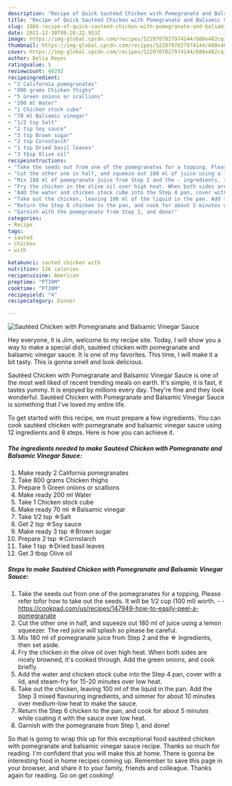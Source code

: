 ```yaml
---
description: "Recipe of Quick Sautéed Chicken with Pomegranate and Balsamic Vinegar Sauce"
title: "Recipe of Quick Sautéed Chicken with Pomegranate and Balsamic Vinegar Sauce"
slug: 1866-recipe-of-quick-sauteed-chicken-with-pomegranate-and-balsamic-vinegar-sauce
date: 2021-12-30T09:20:22.953Z
image: https://img-global.cpcdn.com/recipes/5220707827974144/680x482cq70/sauteed-chicken-with-pomegranate-and-balsamic-vinegar-sauce-recipe-main-photo.jpg
thumbnail: https://img-global.cpcdn.com/recipes/5220707827974144/680x482cq70/sauteed-chicken-with-pomegranate-and-balsamic-vinegar-sauce-recipe-main-photo.jpg
cover: https://img-global.cpcdn.com/recipes/5220707827974144/680x482cq70/sauteed-chicken-with-pomegranate-and-balsamic-vinegar-sauce-recipe-main-photo.jpg
author: Delia Reyes
ratingvalue: 5
reviewcount: 48292
recipeingredient:
- "2 California pomegranates"
- "800 grams Chicken thighs"
- "5 Green onions or scallions"
- "200 ml Water"
- "1 Chicken stock cube"
- "70 ml Balsamic vinegar"
- "1/2 tsp Salt"
- "2 tsp Soy sauce"
- "3 tsp Brown sugar"
- "2 tsp Cornstarch"
- "1 tsp Dried basil leaves"
- "3 tbsp Olive oil"
recipeinstructions:
- "Take the seeds out from one of the pomegranates for a topping. Please refer tofor how to take out the seeds. It will be 1/2 cup (100 ml) worth.  https://cookpad.com/us/recipes/147949-how-to-easily-peel-a-pomegranate"
- "Cut the other one in half, and squeeze out 180 ml of juice using a lemon squeezer. The red juice will splash so please be careful."
- "Mix 180 ml of pomegranate juice from Step 2 and the ☆ ingredients, then set aside."
- "Fry the chicken in the olive oil over high heat. When both sides are nicely browned, it&#39;s cooked through. Add the green onions, and cook briefly."
- "Add the water and chicken stock cube into the Step 4 pan, cover with a lid, and steam-fry for 15-20 minutes over low heat."
- "Take out the chicken, leaving 100 ml of the liquid in the pan. Add the Step 3 mixed flavouring ingredients, and simmer for about 10 minutes over medium-low heat to make the sauce."
- "Return the Step 6 chicken to the pan, and cook for about 5 minutes while coating it with the sauce over low heat."
- "Garnish with the pomegranate from Step 1, and done!"
categories:
- Recipe
tags:
- sauted
- chicken
- with

katakunci: sauted chicken with 
nutrition: 126 calories
recipecuisine: American
preptime: "PT39M"
cooktime: "PT30M"
recipeyield: "4"
recipecategory: Dinner

---
```



![Sautéed Chicken with Pomegranate and Balsamic Vinegar Sauce](https://img-global.cpcdn.com/recipes/5220707827974144/680x482cq70/sauteed-chicken-with-pomegranate-and-balsamic-vinegar-sauce-recipe-main-photo.jpg)

Hey everyone, it is Jim, welcome to my recipe site. Today, I will show you a way to make a special dish, sautéed chicken with pomegranate and balsamic vinegar sauce. It is one of my favorites. This time, I will make it a bit tasty. This is gonna smell and look delicious.



Sautéed Chicken with Pomegranate and Balsamic Vinegar Sauce is one of the most well liked of recent trending meals on earth. It's simple, it is fast, it tastes yummy. It is enjoyed by millions every day. They're fine and they look wonderful. Sautéed Chicken with Pomegranate and Balsamic Vinegar Sauce is something that I've loved my entire life.


To get started with this recipe, we must prepare a few ingredients. You can cook sautéed chicken with pomegranate and balsamic vinegar sauce using 12 ingredients and 8 steps. Here is how you can achieve it.

<!--inarticleads1-->

##### The ingredients needed to make Sautéed Chicken with Pomegranate and Balsamic Vinegar Sauce:

1. Make ready 2 California pomegranates
1. Take 800 grams Chicken thighs
1. Prepare 5 Green onions or scallions
1. Make ready 200 ml Water
1. Take 1 Chicken stock cube
1. Make ready 70 ml ☆Balsamic vinegar
1. Take 1/2 tsp ☆Salt
1. Get 2 tsp ☆Soy sauce
1. Make ready 3 tsp ☆Brown sugar
1. Prepare 2 tsp ☆Cornstarch
1. Take 1 tsp ☆Dried basil leaves
1. Get 3 tbsp Olive oil




<!--inarticleads2-->

##### Steps to make Sautéed Chicken with Pomegranate and Balsamic Vinegar Sauce:

1. Take the seeds out from one of the pomegranates for a topping. Please refer tofor how to take out the seeds. It will be 1/2 cup (100 ml) worth. -  - https://cookpad.com/us/recipes/147949-how-to-easily-peel-a-pomegranate
1. Cut the other one in half, and squeeze out 180 ml of juice using a lemon squeezer. The red juice will splash so please be careful.
1. Mix 180 ml of pomegranate juice from Step 2 and the ☆ ingredients, then set aside.
1. Fry the chicken in the olive oil over high heat. When both sides are nicely browned, it&#39;s cooked through. Add the green onions, and cook briefly.
1. Add the water and chicken stock cube into the Step 4 pan, cover with a lid, and steam-fry for 15-20 minutes over low heat.
1. Take out the chicken, leaving 100 ml of the liquid in the pan. Add the Step 3 mixed flavouring ingredients, and simmer for about 10 minutes over medium-low heat to make the sauce.
1. Return the Step 6 chicken to the pan, and cook for about 5 minutes while coating it with the sauce over low heat.
1. Garnish with the pomegranate from Step 1, and done!




So that is going to wrap this up for this exceptional food sautéed chicken with pomegranate and balsamic vinegar sauce recipe. Thanks so much for reading. I'm confident that you will make this at home. There is gonna be interesting food in home recipes coming up. Remember to save this page in your browser, and share it to your family, friends and colleague. Thanks again for reading. Go on get cooking!
